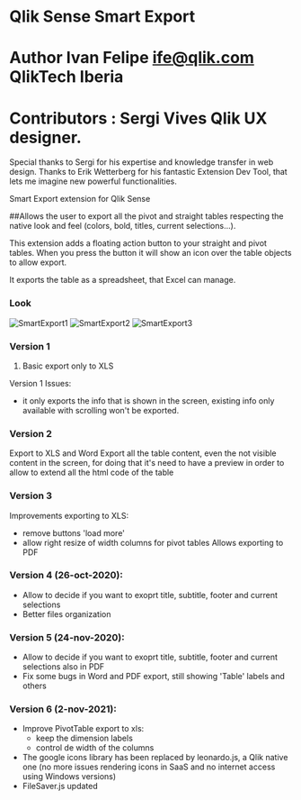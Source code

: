 # Qlik Sense Smart Export
# Author Ivan Felipe ife@qlik.com QlikTech Iberia
# Contributors : Sergi Vives Qlik UX designer.
Special thanks to Sergi for his expertise and knowledge transfer in web design.
Thanks to Erik Wetterberg for his fantastic Extension Dev Tool, that lets me imagine new powerful functionalities.

Smart Export extension for Qlik Sense

##Allows the user to export all the pivot and straight tables respecting the native look and feel (colors, bold, titles, current selections...).

This extension adds a floating action button to your straight and pivot tables.
When you press the button it will show an icon over the table objects to allow export.

It exports the table as a spreadsheet, that Excel can manage.

### Look
![SmartExport1](https://user-images.githubusercontent.com/11334576/153007123-5886cf24-f643-467a-8cd8-296f249f2a5d.png)
![SmartExport2](https://user-images.githubusercontent.com/11334576/153007143-878f71f1-fca0-4608-92c6-3a164e1b8456.png)
![SmartExport3](https://user-images.githubusercontent.com/11334576/153007158-b1fd12e6-fed6-4f8c-a05f-5fbff9d33e5d.png)

### Version 1

1. Basic export only to XLS

Version 1 Issues:
- it only exports the info that is shown in the screen, existing info only available with scrolling won't be exported.


### Version 2
Export to XLS and Word
Export all the table content, even the not visible content in the screen,
for doing that it's need to have a preview in order to allow to extend all the html code of the table


### Version 3
Improvements exporting to XLS:
- remove buttons 'load more'
- allow right resize of width columns for pivot tables
Allows exporting to PDF


### Version 4 (26-oct-2020):
- Allow to decide if you want to exoprt title, subtitle, footer and current selections
- Better files organization

### Version 5 (24-nov-2020):
- Allow to decide if you want to exoprt title, subtitle, footer and current selections also in PDF
- Fix some bugs in Word and PDF export, still showing 'Table' labels and others

### Version 6 (2-nov-2021):
- Improve PivotTable export to xls:
	- keep the dimension labels
	- control de width of the columns
- The google icons library has been replaced by leonardo.js, a Qlik native one (no more issues rendering icons in SaaS and no internet access using Windows versions)
- FileSaver.js updated

